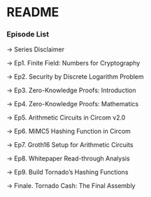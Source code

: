 # README

### Episode List

→ Series Disclaimer 

→ Ep1. Finite Field: Numbers for Cryptography

→ Ep2. Security by Discrete Logarithm Problem

→ Ep3. Zero-Knowledge Proofs: Introduction

→ Ep4. Zero-Knowledge Proofs: Mathematics

→ Ep5. Arithmetic Circuits in Circom v2.0

→ Ep6. MiMC5 Hashing Function in Circom

→ Ep7. Groth16 Setup for Arithmetic Circuits

→ Ep8. Whitepaper Read-through Analysis

→ Ep9. Build Tornado’s Hashing Functions

→ Finale. Tornado Cash: The Final Assembly